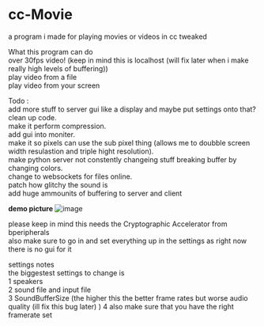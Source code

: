 # cc-Movie
a program i made for playing movies or videos in cc tweaked

What this program can do  
over 30fps video! (keep in mind this is localhost (will fix later when i make really high levels of buffering))  
play video from a file  
play video from your screen  

Todo :  
add more stuff to server gui like a display and maybe put settings onto that?  
clean up code.  
make it perform compression.  
add gui into moniter.  
make it so pixels can use the sub pixel thing (allows me to doubble screen width resulastion and triple hight resolution).  
make python server not constently changeing stuff breaking buffer by changing colors.  
change to websockets for files online.  
patch how glitchy the sound is  
add huge ammounits of buffering to server and client  




**demo picture**
![image](https://user-images.githubusercontent.com/66819523/147517423-4d920f6a-35ef-493f-be69-312fffdc404b.png)

please keep in mind this needs the Cryptographic Accelerator from bperipherals  
also make sure to go in and set everything up in the settings as right now there is no gui for it  

settings notes  
the biggestest settings to change is  
1 speakers  
2 sound file and input file  
3 SoundBufferSize (the higher this the better frame rates but worse audio quality (ill fix this bug later) )
4 also make sure that you have the right framerate set
